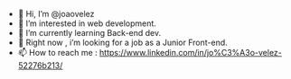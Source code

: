 - 👋 Hi, I’m @joaovelez
- 👀 I’m interested in web development. 
- 🌱 I’m currently learning Back-end dev.
- 💞️ Right now , i’m looking for a job as a Junior Front-end.
- 📫 How to reach me : https://www.linkedin.com/in/jo%C3%A3o-velez-52276b213/

<!---
joaovelez86/joaovelez86 is a ✨ special ✨ repository because its `README.md` (this file) appears on your GitHub profile.
You can click the Preview link to take a look at your changes.
--->
